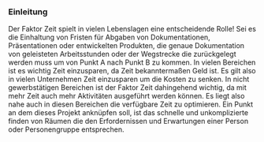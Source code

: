 ### Einleitung
Der Faktor Zeit spielt in vielen Lebenslagen eine entscheidende Rolle! Sei es die Einhaltung von Fristen für Abgaben von Dokumentationen, Präsentationen oder entwickelten Produkten, die genaue Dokumentation von geleisteten Arbeitsstunden oder der Wegstrecke die zurückgelegt werden muss um von Punkt A nach Punkt B zu kommen. In vielen Bereichen ist es wichtig Zeit einzusparen, da Zeit bekanntermaßen Geld ist. Es gilt also in vielen Unternehmen Zeit einzusparen um die Kosten zu senken. In nicht gewerbstätigen Bereichen ist der Faktor Zeit dahingehend wichtig, da mit mehr Zeit auch mehr Aktivitäten ausgeführt werden können. Es liegt also nahe auch in diesen Bereichen die verfügbare Zeit zu optimieren. Ein Punkt an dem dieses Projekt anknüpfen soll, ist das schnelle und  unkomplizierte finden von Räumen die den Erfordernissen und Erwartungen einer Person oder Personengruppe entsprechen.

<!-- Fazit benötigt? -->






















